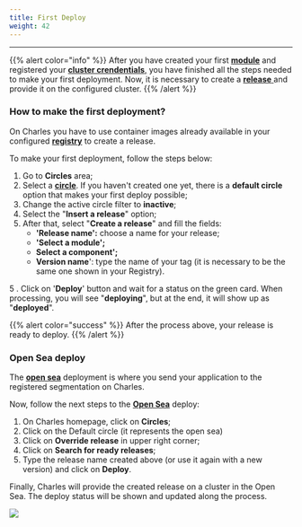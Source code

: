 ```yaml
---
title: First Deploy
weight: 42
---
```


---

{{% alert color="info" %}}
After you have created your first [**module**](creating-your-first-module/) and registered your [**cluster crendentials**,](defining-a-workspace/deploy-environment) you have finished all the steps needed to make your first deployment. Now, it is necessary to create a [**release** ](../../../../../reference/releases)and provide it on the configured cluster.
{{% /alert %}}

### How to make the first deployment? 

On Charles you have to use container images already available in your configured [**registry**](../../../../reference/registry/) to create a release.

To make your first deployment, follow the steps below: 

1. Go to **Circles** area;
2. Select a [**circle**](../../../reference/circles). If you haven't created one yet, there is a **default circle** option that makes your first deploy possible; 
3. Change the active circle filter to **inactive**;
4. Select the "**Insert a release**" option;
5. After that, select "**Create a release**" and fill the fields: 
   * **'Release name':** choose a name for your release;
   * **'Select a module';**
   * **Select a component';**
   * **Version name**': type the name of your tag \(it is necessary to be the same one shown in your Registry\). 

5 . Click on '**Deploy**' button and wait for a status on the green card. When processing, you will see "**deploying**", but at the end, it will show up as "**deployed**".

{{% alert color="success" %}}
After the process above, your release is ready to deploy. 
{{% /alert %}}

### Open Sea deploy

The [**open sea**](../../key-concepts#open-sea) deployment is where you send your application to the registered segmentation on Charles.

Now, follow the next steps to the [**Open Sea**](https://docs.charlescd.io/key-concepts) deploy:

1. On Charles homepage, click on **Circles**; 
2. Click on the Default circle \(it represents the open sea\) 
3. Click on **Override release** in upper right corner; 
4. Click on **Search for ready releases**;
5. Type the release name created above \(or use it again with a new version\) and click on **Deploy**.

Finally, Charles will provide the created release on a cluster in the Open Sea. The deploy status will be shown and updated along the process.

![](//first-deploy%20%281%29.gif)
